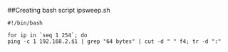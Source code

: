 ##Creating bash script ipsweep.sh

```
#!/bin/bash

for ip in `seq 1 254`; do
ping -c 1 192.168.2.$1 | grep "64 bytes" | cut -d " " f4; tr -d ":" 
```